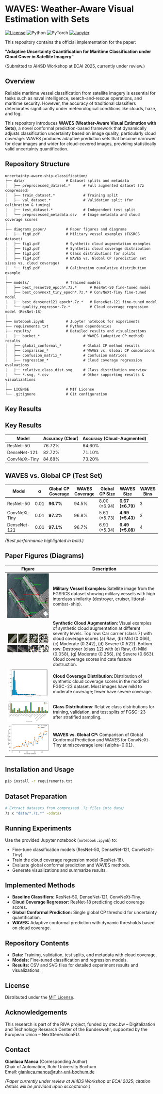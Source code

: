 # WAVES: Weather-Aware Visual Estimation with Sets

[![License](https://img.shields.io/badge/license-MIT-blue.svg)](LICENSE)
![Python](https://img.shields.io/badge/python-3.9%2B-green.svg)
![PyTorch](https://img.shields.io/badge/PyTorch-2.0-orange.svg)
[![Jupyter](https://img.shields.io/badge/Jupyter-Notebook-orange)](notebook.ipynb)

This repository contains the official implementation for the paper:

**"Adaptive Uncertainty Quantification for Maritime Classification under Cloud Cover in Satellite Imagery"**

(Submitted to AI4SD Workshop at ECAI 2025, currently under review.)

## Overview

Reliable maritime vessel classification from satellite imagery is essential for tasks such as naval intelligence, search-and-rescue operations, and maritime security. However, the accuracy of traditional classifiers deteriorates significantly under meteorological conditions like clouds, haze, and fog.

This repository introduces **WAVES (Weather-Aware Visual Estimation with Sets)**, a novel conformal prediction-based framework that dynamically adjusts classification uncertainty based on image quality, particularly cloud coverage. WAVES produces adaptive prediction sets that become narrower for clear images and wider for cloud-covered images, providing statistically valid uncertainty quantification.

## Repository Structure

```
uncertainty-aware-ship-classification/
├── data/                   # Dataset splits and metadata
│   ├── preprocessed_dataset.*      # Full augmented dataset (7z compressed)
│   ├── train_dataset.*             # Training split
│   ├── val_dataset.*               # Validation split (for calibration & tuning)
│   ├── test_dataset.*              # Independent test split
│   └── preprocessed_metadata.csv   # Image metadata and cloud coverage scores
│
├── diagrams_paper/         # Paper figures and diagrams
│   ├── fig0.pdf            # Military vessel examples (FGSRCS dataset)
│   ├── fig1.pdf            # Synthetic cloud augmentation examples
│   ├── fig2.pdf            # Synthetic cloud coverage distribution
│   ├── fig3.pdf            # Class distributions for splits
│   ├── fig4.pdf            # WAVES vs. Global CP (prediction set sizes vs. cloud coverage)
│   └── fig5.pdf            # Calibration cumulative distribution example
│
├── models/                 # Trained models
│   ├── best_resnet50_epoch*.7z.*      # ResNet-50 fine-tuned model
│   ├── best_convnext_tiny_epoch*.7z.* # ConvNeXt-Tiny fine-tuned model
│   ├── best_densenet121_epoch*.7z.*   # DenseNet-121 fine-tuned model
│   └── quality_regressor.7z.*         # Cloud coverage regression model (ResNet-18)
│
├── notebook.ipynb          # Jupyter notebook for experiments
├── requirements.txt        # Python dependencies
├── results/                # Detailed results and visualizations
│   ├── bucket_*                    # WAVES (adaptive CP method) results
│   ├── global_conformal_*          # Global CP method results
│   ├── comparison_*                # WAVES vs. Global CP comparisons
│   ├── confusion_matrix_*          # Confusion matrices
│   ├── regression_*                # Cloud coverage regression evaluations
│   ├── relative_class_dist.svg     # Class distribution overview
│   └── *.svg, *.csv                # Other supporting results & visualizations
│
├── LICENSE                 # MIT License
└── .gitignore              # Git configuration
```

## Key Results

## Key Results

| Model          | Accuracy (Clear) | Accuracy (Cloud-Augmented) |
|----------------|------------------|----------------------------|
| ResNet-50      | 76.72%           | 64.60%                     |
| DenseNet-121   | 82.72%           | 71.10%                     |
| ConvNeXt-Tiny  | 84.68%           | 73.20%                     |

## WAVES vs. Global CP (Test Set)

| Model           | α    | Global CP Coverage | WAVES Coverage | Global CP Size | WAVES Size | WAVES Bins |
|-----------------|------|--------------------|----------------|----------------|------------|------------|
| ResNet-50       | 0.01 | **96.7%**          | 94.5%          | 8.00 (±6.94)   | **6.67 (±6.79)** | 3 |
| ConvNeXt-Tiny   | 0.01 | **97.2%**          | 96.8%          | 5.61 (±5.73)   | **4.99 (±5.43)** | 3 |
| DenseNet-121    | 0.01 | **97.1%**          | 96.7%          | 6.91 (±5.34)   | **6.49 (±5.08)** | 4 |
*(Best performance highlighted in bold.)*

## Paper Figures (Diagrams)
| Figure | Description |
|--------|-------------|
| ![](diagrams_paper/fig1.png) | **Military Vessel Examples:** Satellite image from the FGSRCS dataset showing military vessels with high interclass similarity (destroyer, cruiser, littoral-combat-ship). |
| ![](diagrams_paper/fig2.png) | **Synthetic Cloud Augmentation:** Visual examples of synthetic cloud augmentation at different severity levels. Top row: Car carrier (class 7) with cloud coverage scores (a) Raw, (b) Mild (0.066), (c) Moderate (0.242), (d) Severe (0.522). Bottom row: Destroyer (class 12) with (e) Raw, (f) Mild (0.058), (g) Moderate (0.256), (h) Severe (0.663). Cloud coverage scores indicate feature obstruction. |
| ![](diagrams_paper/fig3.png) | **Cloud Coverage Distribution:** Distribution of synthetic cloud coverage scores in the modified FGSC-23 dataset. Most images have mild to moderate coverage; fewer have severe coverage. |
| ![](diagrams_paper/fig4.png) | **Class Distributions:** Relative class distributions for training, validation, and test splits of FGSC-23 after stratified sampling. |
| ![](diagrams_paper/fig5.png) | **WAVES vs. Global CP:** Comparison of Global Conformal Prediction and WAVES for ConvNeXt-Tiny at miscoverage level \(\alpha=0.01\). |

## Installation and Usage

```bash
pip install -r requirements.txt
```

## Dataset Preparation

```bash
# Extract datasets from compressed .7z files into data/
7z x "data/*.7z.*" -odata/
```

## Running Experiments

Use the provided Jupyter notebook (`notebook.ipynb`) to:

- Fine-tune classification models (ResNet-50, DenseNet-121, ConvNeXt-Tiny).
- Train the cloud coverage regression model (ResNet-18).
- Evaluate global conformal prediction and WAVES methods.
- Generate visualizations and summarize results.

## Implemented Methods

- **Baseline Classifiers:** ResNet-50, DenseNet-121, ConvNeXt-Tiny.
- **Cloud Coverage Regressor:** ResNet-18 predicting cloud coverage scores.
- **Global Conformal Prediction:** Single global CP threshold for uncertainty quantification.
- **WAVES:** Adaptive conformal prediction with dynamic thresholds based on cloud coverage.

## Repository Contents

- **Data:** Training, validation, test splits, and metadata with cloud coverage.
- **Models:** Fine-tuned classification and regression models.
- **Results:** CSV and SVG files for detailed experiment results and visualizations.

## License

Distributed under the [MIT License](LICENSE).

## Acknowledgements

This research is part of the RIVA project, funded by dtec.bw – Digitalization and Technology Research Center of the Bundeswehr, supported by the European Union – NextGenerationEU.

## Contact

**Gianluca Manca** (Corresponding Author)  
Chair of Automation, Ruhr University Bochum  
Email: gianluca.manca@ruhr-uni-bochum.de

*(Paper currently under review at AI4DS Workshop at ECAI 2025; citation details will be provided upon acceptance.)*